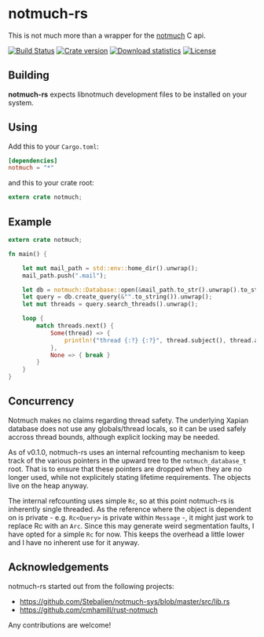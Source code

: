 notmuch-rs
==========

This is not much more than a wrapper for the [notmuch](https://notmuchmail.org/) C api.

[![Build Status](https://travis-ci.org/vhdirk/notmuch-rs.svg?branch=master)](https://travis-ci.org/vhdirk/notmuch-rs)
[![Crate version](https://img.shields.io/crates/v/notmuch.svg)](https://crates.io/crates/notmuch)
[![Download statistics](https://img.shields.io/crates/d/notmuch.svg)](https://crates.io/crates/notmuch)
[![License](https://img.shields.io/crates/l/notmuch.svg)](https://crates.io/crates/notmuch)

## Building
**notmuch-rs** expects libnotmuch development files to be installed on your system.


## Using

Add this to your `Cargo.toml`:

```toml
[dependencies]
notmuch = "*"
```

and this to your crate root:

```rust
extern crate notmuch;
```

## Example

```rust
extern crate notmuch;

fn main() {

    let mut mail_path = std::env::home_dir().unwrap();
    mail_path.push(".mail");

    let db = notmuch::Database::open(&mail_path.to_str().unwrap().to_string(), notmuch::DatabaseMode::ReadOnly).unwrap();
    let query = db.create_query(&"".to_string()).unwrap();
    let mut threads = query.search_threads().unwrap();

    loop {
        match threads.next() {
            Some(thread) => {
                println!("thread {:?} {:?}", thread.subject(), thread.authors());
            },
            None => { break }
        }
    }
}

```

## Concurrency

Notmuch makes no claims regarding thread safety. The underlying Xapian database
does not use any globals/thread locals, so it can be used safely accross thread
bounds, although explicit locking may be needed.  

As of v0.1.0, notmuch-rs uses an internal refcounting mechanism to keep track
of the various pointers in the upward tree to the ```notmuch_database_t``` root.
That is to ensure that these pointers are dropped when they are no longer used,
while not explicitely stating lifetime requirements. The objects live on the
heap anyway.

The internal refcounting uses simple ```Rc```, so at this point notmuch-rs is
inherently single threaded. As the reference where the object is dependent on is
private - e.g. ```Rc<Query>``` is private within ```Message``` -, it might just
work to replace Rc with an ```Arc```. Since this may generate weird segmentation
faults, I have opted for a simple ```Rc``` for now. This keeps the overhead a
little lower and I have no inherent use for it anyway.


## Acknowledgements

notmuch-rs started out from the following projects:
 - https://github.com/Stebalien/notmuch-sys/blob/master/src/lib.rs
 - https://github.com/cmhamill/rust-notmuch

Any contributions are welcome!
